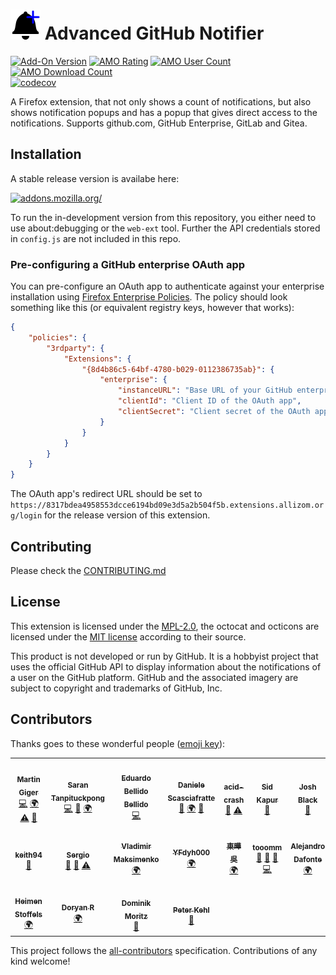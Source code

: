 # ![](images/icon-48.png) Advanced GitHub Notifier

[![Add-On Version](https://img.shields.io/amo/v/advanced-github-notifier.svg)](https://addons.mozilla.org/addon/advanced-github-notifier/?utm_source=github&utm_content=version) [![AMO Rating](https://img.shields.io/amo/stars/advanced-github-notifier.svg)](https://addons.mozilla.org/addon/advanced-github-notifier/?utm_source=github&utm_content=rating) [![AMO User Count](https://img.shields.io/amo/users/advanced-github-notifier.svg)](https://addons.mozilla.org/addon/advanced-github-notifier/?utm_source=github&utm_content=users) [![AMO Download Count](https://img.shields.io/amo/d/advanced-github-notifier.svg)](https://addons.mozilla.org/addon/advanced-github-notifier/?utm_source=ghdownloads)<br>
[![codecov](https://codecov.io/gh/freaktechnik/advanced-github-notifier/branch/master/graph/badge.svg)](https://codecov.io/gh/freaktechnik/advanced-github-notifier)

A Firefox extension, that not only shows a count of notifications, but also
shows notification popups and has a popup that gives direct access to the
notifications. Supports github.com, GitHub Enterprise, GitLab and Gitea.

## Installation

A stable release version is availabe here:

[![addons.mozilla.org/](https://addons.cdn.mozilla.net/static/img/addons-buttons/AMO-button_2.png)](https://addons.mozilla.org/addon/advanced-github-notifier/?utm_source=github&utm_content=installation)

To run the in-development version from this repository, you either need to use
about:debugging or the `web-ext` tool. Further the API credentials stored in `config.js` are not
included in this repo.

### Pre-configuring a GitHub enterprise OAuth app

You can pre-configure an OAuth app to authenticate against your enterprise installation using [Firefox Enterprise Policies](https://support.mozilla.org/en-US/kb/enforcing-policies-firefox-enterprise). The policy should look something like this (or equivalent registry keys, however that works):

```json
{
    "policies": {
        "3rdparty": {
            "Extensions": {
                "{8d4b86c5-64bf-4780-b029-0112386735ab}": {
                    "enterprise": {
                        "instanceURL": "Base URL of your GitHub enterprise instance (HTTPS only)",
                        "clientId": "Client ID of the OAuth app",
                        "clientSecret": "Client secret of the OAuth app"
                    }
                }
            }
        }
    }
}
```

The OAuth app's redirect URL should be set to `https://8317bdea4958553dcce6194bd09e3d5a2b504f5b.extensions.allizom.org/login` for the release version of this extension.

## Contributing

Please check the [CONTRIBUTING.md](CONTRIBUTING.md)

## License

This extension is licensed under the [MPL-2.0](LICENSE), the octocat and octicons
are licensed under the [MIT license](images/LICENSE) according to their source.

This product is not developed or run by GitHub. It is a hobbyist project that
uses the official GitHub API to display information about the notifications
of a user on the GitHub platform. GitHub and the associated imagery are subject
to copyright and trademarks of GitHub, Inc.

## Contributors

Thanks goes to these wonderful people ([emoji key](https://github.com/kentcdodds/all-contributors#emoji-key)):

<!-- ALL-CONTRIBUTORS-LIST:START - Do not remove or modify this section -->
<!-- prettier-ignore-start -->
<!-- markdownlint-disable -->
<table>
    <tr>
        <td align="center"><a href="https://humanoids.be"><img src="https://avatars0.githubusercontent.com/u/640949?v=4?s=100" width="100px;" alt=""/><br /><sub><b>Martin Giger</b></sub></a><br /><a href="https://github.com/freaktechnik/advanced-github-notifier/commits?author=freaktechnik" title="Code">💻</a> <a href="https://www.transifex.com/freaktechnik/advanced-github-notifier/dashboard/" title="Translation">🌍</a> <a href="https://github.com/freaktechnik/advanced-github-notifier/commits?author=freaktechnik" title="Tests">⚠️</a> <a href="https://github.com/freaktechnik/advanced-github-notifier/commits?author=freaktechnik" title="Documentation">📖</a></td>
        <td align="center"><a href="https://www.google.com/+SaranTanpituckpong"><img src="https://avatars3.githubusercontent.com/u/4688092?v=4?s=100" width="100px;" alt=""/><br /><sub><b>Saran Tanpituckpong</b></sub></a><br /><a href="https://github.com/freaktechnik/advanced-github-notifier/commits?author=gluons" title="Code">💻</a> <a href="https://github.com/freaktechnik/advanced-github-notifier/issues?q=author%3Agluons" title="Bug reports">🐛</a> <a href="https://www.transifex.com/freaktechnik/advanced-github-notifier/dashboard/" title="Translation">🌍</a></td>
        <td align="center"><a href="https://edubxb.net"><img src="https://avatars1.githubusercontent.com/u/1192339?v=4?s=100" width="100px;" alt=""/><br /><sub><b>Eduardo Bellido Bellido</b></sub></a><br /><a href="https://github.com/freaktechnik/advanced-github-notifier/commits?author=edubxb" title="Code">💻</a></td>
        <td align="center"><a href="https://daniele.tech"><img src="https://avatars2.githubusercontent.com/u/403283?v=4?s=100" width="100px;" alt=""/><br /><sub><b>Daniele Scasciafratte</b></sub></a><br /><a href="https://github.com/freaktechnik/advanced-github-notifier/issues?q=author%3AMte90" title="Bug reports">🐛</a> <a href="https://www.transifex.com/freaktechnik/advanced-github-notifier/dashboard/" title="Translation">🌍</a> <a href="#ideas-Mte90" title="Ideas, Planning, & Feedback">🤔</a></td>
        <td align="center"><a href="https://github.com/Acid-Crash"><img src="https://avatars3.githubusercontent.com/u/32600318?v=4?s=100" width="100px;" alt=""/><br /><sub><b>acid-crash</b></sub></a><br /><a href="https://github.com/freaktechnik/advanced-github-notifier/issues?q=author%3AAcid-Crash" title="Bug reports">🐛</a> <a href="https://github.com/freaktechnik/advanced-github-notifier/commits?author=Acid-Crash" title="Tests">⚠️</a></td>
        <td align="center"><a href="http://sid-kap.github.io"><img src="https://avatars0.githubusercontent.com/u/6425077?v=4?s=100" width="100px;" alt=""/><br /><sub><b>Sid Kapur</b></sub></a><br /><a href="https://github.com/freaktechnik/advanced-github-notifier/issues?q=author%3Asid-kap" title="Bug reports">🐛</a></td>
        <td align="center"><a href="http://raskchanky.com"><img src="https://avatars1.githubusercontent.com/u/947?v=4?s=100" width="100px;" alt=""/><br /><sub><b>Josh Black</b></sub></a><br /><a href="#ideas-raskchanky" title="Ideas, Planning, & Feedback">🤔</a></td>
    </tr>
    <tr>
        <td align="center"><a href="https://github.com/Keith94"><img src="https://avatars3.githubusercontent.com/u/5490615?v=4?s=100" width="100px;" alt=""/><br /><sub><b>keith94</b></sub></a><br /><a href="#ideas-Keith94" title="Ideas, Planning, & Feedback">🤔</a></td>
        <td align="center"><a href="https://github.com/sergioc"><img src="https://avatars1.githubusercontent.com/u/493451?v=4?s=100" width="100px;" alt=""/><br /><sub><b>Sergio</b></sub></a><br /><a href="https://github.com/freaktechnik/advanced-github-notifier/issues?q=author%3Asergioc" title="Bug reports">🐛</a> <a href="#ideas-sergioc" title="Ideas, Planning, & Feedback">🤔</a> <a href="https://github.com/freaktechnik/advanced-github-notifier/commits?author=sergioc" title="Tests">⚠️</a></td>
        <td align="center"><a href="https://www.transifex.com/user/profile/vl.maksime/"><img src="https://secure.gravatar.com/avatar/4feb84897d4178746e4b0a63a79a7dff?s=100&d=identicon?s=100" width="100px;" alt=""/><br /><sub><b>Vladimir Maksimenko</b></sub></a><br /><a href="https://www.transifex.com/freaktechnik/advanced-github-notifier/dashboard/" title="Translation">🌍</a></td>
        <td align="center"><a href="http://wiki.mozilla.org/User:YFdyh000"><img src="https://avatars0.githubusercontent.com/u/1769875?v=4?s=100" width="100px;" alt=""/><br /><sub><b>YFdyh000</b></sub></a><br /><a href="https://www.transifex.com/freaktechnik/advanced-github-notifier/dashboard/" title="Translation">🌍</a></td>
        <td align="center"><a href="https://www.transifex.com/user/profile/tw0517tw/"><img src="https://secure.gravatar.com/avatar/5ede715d039ef2ff3e747ae6ce2a9ff5?s=100&d=identicon?s=100" width="100px;" alt=""/><br /><sub><b>東曄 吳</b></sub></a><br /><a href="https://www.transifex.com/freaktechnik/advanced-github-notifier/dashboard/" title="Translation">🌍</a></td>
        <td align="center"><a href="https://github.com/tooomm"><img src="https://avatars1.githubusercontent.com/u/9874850?v=4?s=100" width="100px;" alt=""/><br /><sub><b>tooomm</b></sub></a><br /><a href="https://github.com/freaktechnik/advanced-github-notifier/commits?author=tooomm" title="Documentation">📖</a> <a href="https://github.com/freaktechnik/advanced-github-notifier/issues?q=author%3Atooomm" title="Bug reports">🐛</a> <a href="#ideas-tooomm" title="Ideas, Planning, & Feedback">🤔</a> <a href="https://github.com/freaktechnik/advanced-github-notifier/commits?author=tooomm" title="Code">💻</a></td>
        <td align="center"><a href="https://www.transifex.com/user/profile/AlexDafonte/"><img src="https://secure.gravatar.com/avatar/0598a2be942c96cbc8fe77232d95389d?s=128&d=identicon?s=100" width="100px;" alt=""/><br /><sub><b>Alejandro Dafonte</b></sub></a><br /><a href="https://www.transifex.com/freaktechnik/advanced-github-notifier/dashboard/" title="Translation">🌍</a></td>
    </tr>
    <tr>
        <td align="center"><a href="https://github.com/Vistaus"><img src="https://avatars1.githubusercontent.com/u/1716229?v=4?s=100" width="100px;" alt=""/><br /><sub><b>Heimen Stoffels</b></sub></a><br /><a href="https://www.transifex.com/freaktechnik/advanced-github-notifier/dashboard/" title="Translation">🌍</a></td>
        <td align="center"><a href="https://www.transifex.com/user/profile/Doryan/"><img src="https://secure.gravatar.com/avatar/22de3450962f68fefa85cfe4d65148e7?s=128&d=identicon?s=100" width="100px;" alt=""/><br /><sub><b>Doryan R</b></sub></a><br /><a href="https://www.transifex.com/freaktechnik/advanced-github-notifier/dashboard/" title="Translation">🌍</a></td>
        <td align="center"><a href="https://www.domoritz.de"><img src="https://avatars2.githubusercontent.com/u/589034?v=4?s=100" width="100px;" alt=""/><br /><sub><b>Dominik Moritz</b></sub></a><br /><a href="#ideas-domoritz" title="Ideas, Planning, & Feedback">🤔</a></td>
        <td align="center"><a href="https://www.linkedin.com/in/PeterKehl"><img src="https://avatars.githubusercontent.com/u/4270240?v=4?s=100" width="100px;" alt=""/><br /><sub><b>Peter Kehl</b></sub></a><br /><a href="https://github.com/freaktechnik/advanced-github-notifier/issues?q=author%3Apeter-kehl" title="Bug reports">🐛</a></td>
    </tr>
</table>

<!-- markdownlint-restore -->
<!-- prettier-ignore-end -->

<!-- ALL-CONTRIBUTORS-LIST:END -->

This project follows the [all-contributors](https://github.com/kentcdodds/all-contributors) specification. Contributions of any kind welcome!

